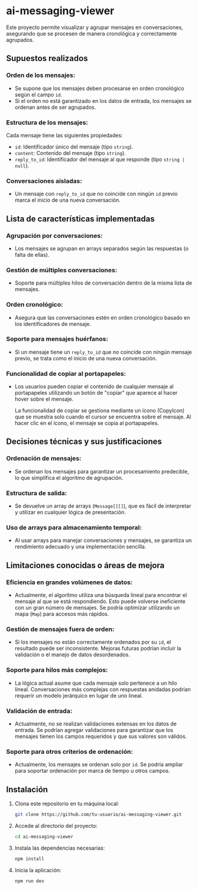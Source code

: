 # ai-messaging-viewer

Este proyecto permite visualizar y agrupar mensajes en conversaciones, asegurando que se procesen de manera cronológica y correctamente agrupados.

## Supuestos realizados

### Orden de los mensajes:
- Se supone que los mensajes deben procesarse en orden cronológico según el campo `id`. 
- Si el orden no está garantizado en los datos de entrada, los mensajes se ordenan antes de ser agrupados.

### Estructura de los mensajes:
Cada mensaje tiene las siguientes propiedades:
- `id`: Identificador único del mensaje (tipo `string`).
- `content`: Contenido del mensaje (tipo `string`).
- `reply_to_id`: Identificador del mensaje al que responde (tipo `string | null`).

### Conversaciones aisladas:
- Un mensaje con `reply_to_id` que no coincide con ningún `id` previo marca el inicio de una nueva conversación.

## Lista de características implementadas

### Agrupación por conversaciones:
- Los mensajes se agrupan en arrays separados según las respuestas (o falta de ellas).

### Gestión de múltiples conversaciones:
- Soporte para múltiples hilos de conversación dentro de la misma lista de mensajes.

### Orden cronológico:
- Asegura que las conversaciones estén en orden cronológico basado en los identificadores de mensaje.

### Soporte para mensajes huérfanos:
- Si un mensaje tiene un `reply_to_id` que no coincide con ningún mensaje previo, se trata como el inicio de una nueva conversación.

### Funcionalidad de copiar al portapapeles:
- Los usuarios pueden copiar el contenido de cualquier mensaje al portapapeles utilizando un botón de "copiar" que aparece al hacer hover sobre el mensaje.
  
  La funcionalidad de copiar se gestiona mediante un ícono (CopyIcon) que se muestra solo cuando el cursor se encuentra sobre el mensaje. Al hacer clic en el ícono, el mensaje se copia al portapapeles.


## Decisiones técnicas y sus justificaciones

### Ordenación de mensajes:
- Se ordenan los mensajes para garantizar un procesamiento predecible, lo que simplifica el algoritmo de agrupación.

### Estructura de salida:
- Se devuelve un array de arrays (`Message[][]`), que es fácil de interpretar y utilizar en cualquier lógica de presentación.

### Uso de arrays para almacenamiento temporal:
- Al usar arrays para manejar conversaciones y mensajes, se garantiza un rendimiento adecuado y una implementación sencilla.

## Limitaciones conocidas o áreas de mejora

### Eficiencia en grandes volúmenes de datos:
- Actualmente, el algoritmo utiliza una búsqueda lineal para encontrar el mensaje al que se está respondiendo. Esto puede volverse ineficiente con un gran número de mensajes. Se podría optimizar utilizando un mapa (`Map`) para accesos más rápidos.

### Gestión de mensajes fuera de orden:
- Si los mensajes no están correctamente ordenados por su `id`, el resultado puede ser inconsistente. Mejoras futuras podrían incluir la validación o el manejo de datos desordenados.

### Soporte para hilos más complejos:
- La lógica actual asume que cada mensaje solo pertenece a un hilo lineal. Conversaciones más complejas con respuestas anidadas podrían requerir un modelo jerárquico en lugar de uno lineal.

### Validación de entrada:
- Actualmente, no se realizan validaciones extensas en los datos de entrada. Se podrían agregar validaciones para garantizar que los mensajes tienen los campos requeridos y que sus valores son válidos.

### Soporte para otros criterios de ordenación:
- Actualmente, los mensajes se ordenan solo por `id`. Se podría ampliar para soportar ordenación por marca de tiempo u otros campos.

## Instalación

1. Clona este repositorio en tu máquina local:
    ```bash
    git clone https://github.com/tu-usuario/ai-messaging-viewer.git
    ```
2. Accede al directorio del proyecto:
    ```bash
    cd ai-messaging-viewer
    ```
3. Instala las dependencias necesarias:
    ```bash
    npm install
    ```
4. Inicia la aplicación:
    ```bash
    npm run dev
    ```



